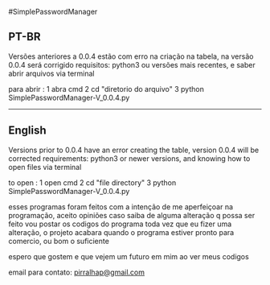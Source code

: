 #SimplePasswordManager



PT-BR
-----
Versões anteriores a 0.0.4 estão com erro na criação na tabela, na versão 0.0.4 será corrigido
requisitos: python3 ou versões mais recentes, e saber abrir arquivos via terminal

para abrir :
  1 abra cmd
  2 cd "diretorio do arquivo"
  3 python SimplePasswordManager-V_0.0.4.py
  
-------------------------------------------------------------------------------------------------
English
-------

Versions prior to 0.0.4 have an error creating the table, version 0.0.4 will be corrected
requirements: python3 or newer versions, and knowing how to open files via terminal

to open :
  1 open cmd
  2 cd "file directory"
  3 python SimplePasswordManager-V_0.0.4.py


esses programas foram feitos com a intenção de me
aperfeiçoar na programação, aceito opiniões 
caso saiba de alguma alteração q possa ser feito
vou postar os codigos do programa toda vez que
eu fizer uma alteração, o projeto acabara quando o 
programa estiver pronto para comercio, ou bom o 
suficiente

espero que gostem e que vejem um futuro em mim ao ver 
meus codigos

email para contato:
pirralhap@gmail.com
